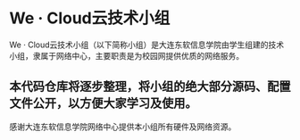 We · Cloud云技术小组
==

We · Cloud云技术小组（以下简称小组）是大连东软信息学院由学生组建的技术小组，隶属于网络中心，主要职责是为校园网提供优质的网络服务。

本代码仓库将逐步整理，将小组的绝大部分源码、配置文件公开，以方便大家学习及使用。
--

感谢大连东软信息学院网络中心提供本小组所有硬件及网络资源。